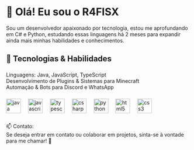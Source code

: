 <h1 align="left">👋 Olá! Eu sou o R4FISX</h1>

<p align="left">Sou um desenvolvedor apaixonado por tecnologia, estou me aprofundando em C# e Python, estudando essas linguagens há 2 meses para expandir ainda mais minhas habilidades e conhecimentos.</p>

###

<h2 align="left">🚀 Tecnologias & Habilidades</h2>

###

<p align="left">Linguagens: Java, JavaScript, TypeScript<br>Desenvolvimento de Plugins & Sistemas para Minecraft<br>Automação & Bots para Discord e WhatsApp</p>

###

<div align="left">
  <img src="https://cdn.jsdelivr.net/gh/devicons/devicon/icons/java/java-original.svg" height="40" alt="java logo"  />
  <img width="12" />
  <img src="https://cdn.jsdelivr.net/gh/devicons/devicon/icons/javascript/javascript-original.svg" height="40" alt="javascript logo"  />
  <img width="12" />
  <img src="https://cdn.jsdelivr.net/gh/devicons/devicon/icons/typescript/typescript-original.svg" height="40" alt="typescript logo"  />
  <img width="12" />
  <img src="https://cdn.jsdelivr.net/gh/devicons/devicon/icons/csharp/csharp-original.svg" height="40" alt="csharp logo"  />
  <img width="12" />
  <img src="https://cdn.jsdelivr.net/gh/devicons/devicon/icons/python/python-original.svg" height="40" alt="python logo"  />
  <img width="12" />
  <img src="https://cdn.jsdelivr.net/gh/devicons/devicon/icons/html5/html5-original.svg" height="40" alt="html5 logo"  />
  <img width="12" />
  <img src="https://cdn.jsdelivr.net/gh/devicons/devicon/icons/css3/css3-original.svg" height="40" alt="css3 logo"  />
</div>

###

<p align="left">📫 Contato:<br>Se deseja entrar em contato ou colaborar em projetos, sinta-se à vontade para me chamar! 🚀</p>

###
